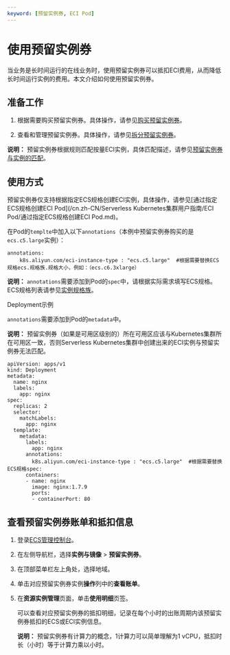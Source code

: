 ```yaml
---
keyword: [预留实例券, ECI Pod]
---
```


# 使用预留实例券

当业务是长时间运行的在线业务时，使用预留实例券可以抵扣ECI费用，从而降低长时间运行实例的费用。本文介绍如何使用预留实例券。

## 准备工作

1.  根据需要购买预留实例券。具体操作，请参见[购买预留实例券](/cn.zh-CN/实例/选择实例购买方式/预留实例券/购买预留实例券.md)。

2.  查看和管理预留实例券。具体操作，请参见[拆分预留实例券](/cn.zh-CN/实例/选择实例购买方式/预留实例券/拆分预留实例券.md)。


**说明：** 预留实例券根据规则匹配按量ECI实例，具体匹配描述，请参见[预留实例券与实例的匹配](/cn.zh-CN/实例/选择实例购买方式/预留实例券/预留实例券与实例的匹配.md)。

## 使用方式

预留实例券仅支持根据指定ECS规格创建ECI实例，具体操作，请参见[通过指定ECS规格创建ECI Pod](/cn.zh-CN/Serverless Kubernetes集群用户指南/ECI Pod/通过指定ECS规格创建ECI Pod.md)。

在Pod的`templte`中加入以下`annotations`（本例中预留实例券购买的是`ecs.c5.large`实例）：

```
annotations:
    k8s.aliyun.com/eci-instance-type : "ecs.c5.large"  #根据需要替换ECS规格ecs.规格族.规格大小，例如：（ecs.c6.3xlarge）
```

**说明：** `annotations`需要添加到Pod的`spec`中，请根据实际需求填写ECS规格。ECS规格列表请参见[实例规格族](/cn.zh-CN/实例/实例规格族.md)。

Deployment示例

`annotations`需要添加到Pod的`metadata`中。

**说明：** 预留实例券（如果是可用区级别的）所在可用区应该与Kubernetes集群所在可用区一致，否则Serverless Kubernetes集群中创建出来的ECI实例与预留实例券无法匹配。

```
apiVersion: apps/v1
kind: Deployment
metadata:
  name: nginx
  labels:
    app: nginx
spec:
  replicas: 2
  selector:
    matchLabels:
      app: nginx
  template:
    metadata:
      labels:
        app: nginx
      annotations:
        k8s.aliyun.com/eci-instance-type : "ecs.c5.large"  #根据需要替换ECS规格spec:
      containers:
      - name: nginx
        image: nginx:1.7.9
        ports:
        - containerPort: 80
```

## 查看预留实例券账单和抵扣信息

1.  登录[ECS管理控制台](https://ecs.console.aliyun.com)。

2.  在左侧导航栏，选择**实例与镜像** \> **预留实例券**。

3.  在顶部菜单栏左上角处，选择地域。

4.  单击对应预留实例券实例**操作**列中的**查看账单**。

5.  在**资源实例管理**页面，单击**使用明细**页签。

    可以查看对应预留实例券的抵扣明细，记录在每个小时的出账周期内该预留实例券抵扣的ECS或ECI实例信息。

    **说明：** 预留实例券有计算力的概念，1计算力可以简单理解为1 vCPU，抵扣时长（小时）等于计算力乘以小时。


